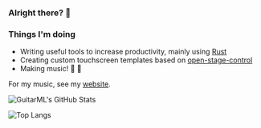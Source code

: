 ### Alright there? 👋

### Things I'm doing

- Writing useful tools to increase productivity, mainly using [Rust](https://github.com/rust-lang/rust)
- Creating custom touchscreen templates based on [open-stage-control](https://github.com/jean-emmanuel/open-stage-control)
- Making music! 🎹 🎼 

For my music, see my [website](https://adam-adams.com).

![GuitarML's GitHub Stats](https://github-readme-stats.vercel.app/api?username=AdamAdamsMusic&show_icons=true&theme=onedark&count_private=true)

![Top Langs](https://github-readme-stats.vercel.app/api/top-langs/?username=AdamAdamsMusic&layout=compact&theme=onedark&count_private=true)

<!--
**AdamAdamsMusic/AdamAdamsMusic** is a ✨ _special_ ✨ repository because its `README.md` (this file) appears on your GitHub profile.

Here are some ideas to get you started:

- 🔭 I’m currently working on ...
- 🌱 I’m currently learning ...
- 👯 I’m looking to collaborate on ...
- 🤔 I’m looking for help with ...
- 💬 Ask me about ...
- 📫 How to reach me: ...
- 😄 Pronouns: ...
- ⚡ Fun fact: ...
-->
